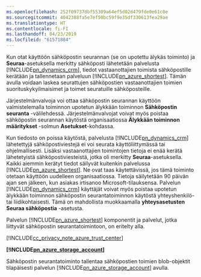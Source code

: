 ```yaml
---
ms.openlocfilehash: 252f09737dbf55309a64ef5d02d479fde0e61c0e
ms.sourcegitcommit: 4042388fa5e7ef50bc59f9e35df330613fea29ae
ms.translationtype: HT
ms.contentlocale: fi-FI
ms.lasthandoff: 04/23/2019
ms.locfileid: "61571884"
---
```

Kun otat käyttöön sähköpostin seurannan (se on upotettu älykäs toiminto) ja **Seuraa**-asetuksella merkitty sähköposti lähetetään palvelusta [!INCLUDE[pn_dynamics_crm](pn-dynamics-crm.md)], tiedot vastaanottajien toimista sähköpostille kerätään ja tallennetaan palveluun [!INCLUDE[pn_azure_shortest](pn-azure-shortest.md)]. Tämän avulla voidaan laskea seurattujen sähköpostien vastaanottajien toimien suorituskykyilmaisimet ja toimet seuratuille sähköposteille.  
  
 Järjestelmänvalvoja voi ottaa sähköpostin seurannan käyttöön valmistelemalla toiminnon upotetun älykkään toiminnon **Sähköpostin seuranta** -välilehdessä. Järjestelmänvalvojat voivat myös poistaa sähköpostin seurannan käytöstä organisaatiossa **Älykkään toiminnon määritykset** -solmun **Asetukset**-kohdassa.  
  
 Kun tiedosto on poissa käytöstä, palvelusta [!INCLUDE[pn_dynamics_crm](pn-dynamics-crm.md)] lähetettyjä sähköpostiviestejä ei voi seurata käyttöliittymässä tai ohjelmallisesti. Lisäksi vastaanottajien toimintojen tietoja ei enää kerätä lähetetyistä sähköpostiviesteistä, jotka oli merkitty **Seuraa**-asetuksella. Kaikki aiemmin kerätyt tiedot säilyvät kuitenkin palvelussa [!INCLUDE[pn_azure_shortest](pn-azure-shortest.md)]. Ne ovat taas käytettävissä, jos tämä toiminto otetaan käyttöön uudelleen organisaatiossa. Tietoja säilytetään 90 päivän ajan sen jälkeen, kun asiakas irtisanoo Microsoft-tilauksensa. Palvelun [!INCLUDE[pn_dynamics_crm](pn-dynamics-crm.md)] käyttäjät voivat myös poistaa upotetun älykkään toiminnon sähköpostin seurantatoiminnon käytöstä yhteyshenkilö- tai liidikohtaisesti. Tämä on mahdollista muokkaamalla **yhteysasetusten** **Seuraa sähköpostia** -asetusta.  
  
 Palvelun [!INCLUDE[pn_azure_shortest](pn-azure-shortest.md)] komponentit ja palvelut, jotka liittyvät sähköpostin seurantatoimintoon, on eritelty alla.  
  
 [!INCLUDE[cc_privacy_note_azure_trust_center](cc-privacy-note-azure-trust-center.md)]  
  
 **[!INCLUDE[pn_azure_storage_account](pn-azure-storage-account.md)]**  
  
 Sähköpostin seurantatoiminto tallentaa sähköpostien toimien blob-objektit tilapäisesti palvelun [!INCLUDE[pn_azure_storage_account](pn-azure-storage-account.md)] avulla.